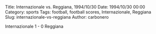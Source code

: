 Title: Internazionale vs. Reggiana, 1994/10/30
Date: 1994/10/30 00:00
Category: sports
Tags: football, football scores, Internazionale, Reggiana
Slug: internazionale-vs-reggiana
Author: carbonero


Internazionale 1 - 0 Reggiana
